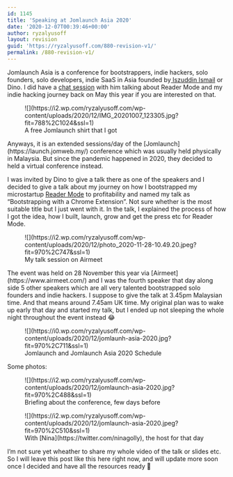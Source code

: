 ```yaml
---
id: 1145
title: 'Speaking at Jomlaunch Asia 2020'
date: '2020-12-07T00:39:46+00:00'
author: ryzalyusoff
layout: revision
guid: 'https://ryzalyusoff.com/880-revision-v1/'
permalink: /880-revision-v1/
---
```


Jomlaunch Asia is a conference for bootstrappers, indie hackers, solo founders, solo developers, indie SaaS in Asia founded by[ Iszuddin Ismail](https://twitter.com/iszuddin) or Dino. I did have a [chat session](https://ryzalyusoff.com/chat-with-iszuddin-ismail-from-jomweb/) with him talking about Reader Mode and my indie hacking journey back on May this year if you are interested on that.

<figure class="wp-block-image">![](https://i2.wp.com/ryzalyusoff.com/wp-content/uploads/2020/12/IMG_20201007_123305.jpg?fit=788%2C1024&ssl=1)<figcaption>A free Jomlaunch shirt that I got</figcaption></figure>Anyways, it is an extended sessions/day of the [Jomlaunch](https://launch.jomweb.my/) conference which was usually held physically in Malaysia. But since the pandemic happened in 2020, they decided to held a virtual conference instead.

I was invited by Dino to give a talk there as one of the speakers and I decided to give a talk about my journey on how I bootstrapped my microstartup [Reader Mode](https://readermode.io) to profitability and named my talk as “Bootstrapping with a Chrome Extension”. Not sure whether is the most suitable title but I just went with it. In the talk, I explained the process of how I got the idea, how I built, launch, grow and get the press etc for Reader Mode.

<figure class="wp-block-image">![](https://i2.wp.com/ryzalyusoff.com/wp-content/uploads/2020/12/photo_2020-11-28-10.49.20.jpeg?fit=970%2C747&ssl=1)<figcaption>My talk session on Airmeet</figcaption></figure>The event was held on 28 November this year via [Airmeet](https://www.airmeet.com/) and I was the fourth speaker that day along side 5 other speakers which are all very talented bootstrapped solo founders and indie hackers. I suppose to give the talk at 3.45pm Malaysian time. And that means around 7.45am UK time. My original plan was to wake up early that day and started my talk, but I ended up not sleeping the whole night throughout the event instead 😂

<figure class="wp-block-image">![](https://i0.wp.com/ryzalyusoff.com/wp-content/uploads/2020/12/jomlaunh-asia-2020.jpg?fit=970%2C711&ssl=1)<figcaption>Jomlaunch and Jomlaunch Asia 2020 Schedule</figcaption></figure>Some photos:

<figure class="wp-block-image">![](https://i2.wp.com/ryzalyusoff.com/wp-content/uploads/2020/12/jomlaunch-asia-2020.jpg?fit=970%2C488&ssl=1)<figcaption>Briefing about the conference, few days before   
</figcaption></figure><figure class="wp-block-image">![](https://i2.wp.com/ryzalyusoff.com/wp-content/uploads/2020/12/jomlaunch-asia-2020.jpeg?fit=970%2C510&ssl=1)<figcaption>With [Nina](https://twitter.com/ninagolly), the host for that day</figcaption></figure>I’m not sure yet wheather to share my whole video of the talk or slides etc. So I will leave this post like this here right now, and will update more soon once I decided and have all the resources ready 🙂